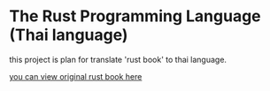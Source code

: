 # The Rust Programming Language (Thai language)

this project is plan for translate 'rust book' to thai language.

[you can view original rust book here](https://github.com/rust-lang/book)
